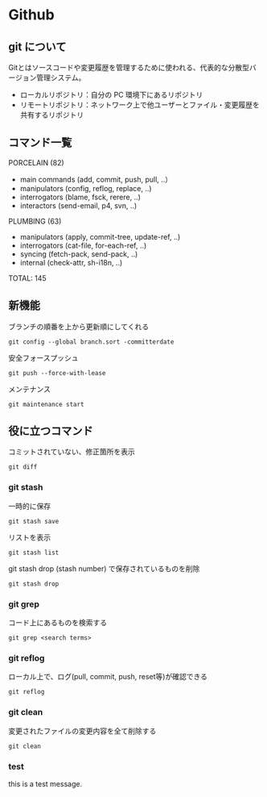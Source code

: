 # Github

## git について

Gitとはソースコードや変更履歴を管理するために使われる、代表的な分散型バージョン管理システム。

- ローカルリポジトリ：自分の PC 環境下にあるリポジトリ
- リモートリポジトリ：ネットワーク上で他ユーザーとファイル・変更履歴を共有するリポジトリ

## コマンド一覧

PORCELAIN (82)

- main commands (add, commit, push, pull, ..）
- manipulators (config, reflog, replace, ..)
- interrogators (blame, fsck, rerere, ..)
- interactors (send-email, p4, svn, ..)

PLUMBING (63)

- manipulators (apply, commit-tree, update-ref, ..)
- interrogators (cat-file, for-each-ref, ..)
- syncing (fetch-pack, send-pack, ..)
- internal (check-attr, sh-i18n, ..)

TOTAL: 145

## 新機能
ブランチの順番を上から更新順にしてくれる
```
git config --global branch.sort -committerdate
```

安全フォースプッシュ
```
git push --force-with-lease
```

メンテナンス
```
git maintenance start
```

## 役に立つコマンド

コミットされていない、修正箇所を表示
```
git diff
```

### git stash

一時的に保存
```
git stash save
```

リストを表示
```
git stash list
```

git stash drop (stash number) で保存されているものを削除
```
git stash drop
```

### git grep
コード上にあるものを検索する

```
git grep <search terms>
```

### git reflog
ローカル上で、ログ(pull, commit, push, reset等)が確認できる

```
git reflog
```

### git clean
変更されたファイルの変更内容を全て削除する

```
git clean
```


### test

this is a test message.